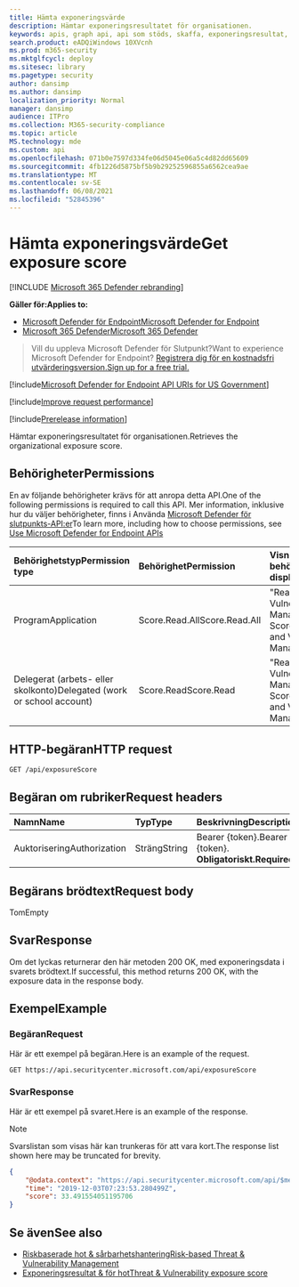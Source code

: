 ```yaml
---
title: Hämta exponeringsvärde
description: Hämtar exponeringsresultatet för organisationen.
keywords: apis, graph api, api som stöds, skaffa, exponeringsresultat, exponeringsresultat för organisationen
search.product: eADQiWindows 10XVcnh
ms.prod: m365-security
ms.mktglfcycl: deploy
ms.sitesec: library
ms.pagetype: security
author: dansimp
ms.author: dansimp
localization_priority: Normal
manager: dansimp
audience: ITPro
ms.collection: M365-security-compliance
ms.topic: article
MS.technology: mde
ms.custom: api
ms.openlocfilehash: 071b0e7597d334fe06d5045e06a5c4d82dd65609
ms.sourcegitcommit: 4fb1226d5875bf5b9b29252596855a6562cea9ae
ms.translationtype: MT
ms.contentlocale: sv-SE
ms.lasthandoff: 06/08/2021
ms.locfileid: "52845396"
---
```

# <a name="get-exposure-score"></a><span data-ttu-id="d04f4-104">Hämta exponeringsvärde</span><span class="sxs-lookup"><span data-stu-id="d04f4-104">Get exposure score</span></span>

[!INCLUDE [Microsoft 365 Defender rebranding](../../includes/microsoft-defender.md)]

<span data-ttu-id="d04f4-105">**Gäller för:**</span><span class="sxs-lookup"><span data-stu-id="d04f4-105">**Applies to:**</span></span>
- [<span data-ttu-id="d04f4-106">Microsoft Defender för Endpoint</span><span class="sxs-lookup"><span data-stu-id="d04f4-106">Microsoft Defender for Endpoint</span></span>](https://go.microsoft.com/fwlink/p/?linkid=2154037)
- [<span data-ttu-id="d04f4-107">Microsoft 365 Defender</span><span class="sxs-lookup"><span data-stu-id="d04f4-107">Microsoft 365 Defender</span></span>](https://go.microsoft.com/fwlink/?linkid=2118804)

> <span data-ttu-id="d04f4-108">Vill du uppleva Microsoft Defender för Slutpunkt?</span><span class="sxs-lookup"><span data-stu-id="d04f4-108">Want to experience Microsoft Defender for Endpoint?</span></span> [<span data-ttu-id="d04f4-109">Registrera dig för en kostnadsfri utvärderingsversion.</span><span class="sxs-lookup"><span data-stu-id="d04f4-109">Sign up for a free trial.</span></span>](https://www.microsoft.com/microsoft-365/windows/microsoft-defender-atp?ocid=docs-wdatp-exposedapis-abovefoldlink) 

[!include[Microsoft Defender for Endpoint API URIs for US Government](../../includes/microsoft-defender-api-usgov.md)]

[!include[Improve request performance](../../includes/improve-request-performance.md)]


[!include[Prerelease information](../../includes/prerelease.md)]

<span data-ttu-id="d04f4-110">Hämtar exponeringsresultatet för organisationen.</span><span class="sxs-lookup"><span data-stu-id="d04f4-110">Retrieves the organizational exposure score.</span></span>

## <a name="permissions"></a><span data-ttu-id="d04f4-111">Behörigheter</span><span class="sxs-lookup"><span data-stu-id="d04f4-111">Permissions</span></span>

<span data-ttu-id="d04f4-112">En av följande behörigheter krävs för att anropa detta API.</span><span class="sxs-lookup"><span data-stu-id="d04f4-112">One of the following permissions is required to call this API.</span></span> <span data-ttu-id="d04f4-113">Mer information, inklusive hur du väljer behörigheter, finns i Använda [Microsoft Defender för slutpunkts-API:er](apis-intro.md)</span><span class="sxs-lookup"><span data-stu-id="d04f4-113">To learn more, including how to choose permissions, see [Use Microsoft Defender for Endpoint APIs](apis-intro.md)</span></span>

<span data-ttu-id="d04f4-114">Behörighetstyp</span><span class="sxs-lookup"><span data-stu-id="d04f4-114">Permission type</span></span> | <span data-ttu-id="d04f4-115">Behörighet</span><span class="sxs-lookup"><span data-stu-id="d04f4-115">Permission</span></span> | <span data-ttu-id="d04f4-116">Visningsnamn för behörighet</span><span class="sxs-lookup"><span data-stu-id="d04f4-116">Permission display name</span></span>
:---|:---|:---
<span data-ttu-id="d04f4-117">Program</span><span class="sxs-lookup"><span data-stu-id="d04f4-117">Application</span></span> | <span data-ttu-id="d04f4-118">Score.Read.All</span><span class="sxs-lookup"><span data-stu-id="d04f4-118">Score.Read.All</span></span> | <span data-ttu-id="d04f4-119">"Read Threat and Vulnerability Management Score"</span><span class="sxs-lookup"><span data-stu-id="d04f4-119">'Read Threat and Vulnerability Management score'</span></span>
<span data-ttu-id="d04f4-120">Delegerat (arbets- eller skolkonto)</span><span class="sxs-lookup"><span data-stu-id="d04f4-120">Delegated (work or school account)</span></span> | <span data-ttu-id="d04f4-121">Score.Read</span><span class="sxs-lookup"><span data-stu-id="d04f4-121">Score.Read</span></span> | <span data-ttu-id="d04f4-122">"Read Threat and Vulnerability Management Score"</span><span class="sxs-lookup"><span data-stu-id="d04f4-122">'Read Threat and Vulnerability Management score'</span></span>

## <a name="http-request"></a><span data-ttu-id="d04f4-123">HTTP-begäran</span><span class="sxs-lookup"><span data-stu-id="d04f4-123">HTTP request</span></span>

```
GET /api/exposureScore
```

## <a name="request-headers"></a><span data-ttu-id="d04f4-124">Begäran om rubriker</span><span class="sxs-lookup"><span data-stu-id="d04f4-124">Request headers</span></span>

<span data-ttu-id="d04f4-125">Namn</span><span class="sxs-lookup"><span data-stu-id="d04f4-125">Name</span></span> | <span data-ttu-id="d04f4-126">Typ</span><span class="sxs-lookup"><span data-stu-id="d04f4-126">Type</span></span> | <span data-ttu-id="d04f4-127">Beskrivning</span><span class="sxs-lookup"><span data-stu-id="d04f4-127">Description</span></span>
:---|:---|:---
<span data-ttu-id="d04f4-128">Auktorisering</span><span class="sxs-lookup"><span data-stu-id="d04f4-128">Authorization</span></span> | <span data-ttu-id="d04f4-129">Sträng</span><span class="sxs-lookup"><span data-stu-id="d04f4-129">String</span></span> | <span data-ttu-id="d04f4-130">Bearer {token}.</span><span class="sxs-lookup"><span data-stu-id="d04f4-130">Bearer {token}.</span></span> <span data-ttu-id="d04f4-131">**Obligatoriskt.**</span><span class="sxs-lookup"><span data-stu-id="d04f4-131">**Required**.</span></span>

## <a name="request-body"></a><span data-ttu-id="d04f4-132">Begärans brödtext</span><span class="sxs-lookup"><span data-stu-id="d04f4-132">Request body</span></span>

<span data-ttu-id="d04f4-133">Tom</span><span class="sxs-lookup"><span data-stu-id="d04f4-133">Empty</span></span>

## <a name="response"></a><span data-ttu-id="d04f4-134">Svar</span><span class="sxs-lookup"><span data-stu-id="d04f4-134">Response</span></span>

<span data-ttu-id="d04f4-135">Om det lyckas returnerar den här metoden 200 OK, med exponeringsdata i svarets brödtext.</span><span class="sxs-lookup"><span data-stu-id="d04f4-135">If successful, this method returns 200 OK, with the exposure data in the response body.</span></span>

## <a name="example"></a><span data-ttu-id="d04f4-136">Exempel</span><span class="sxs-lookup"><span data-stu-id="d04f4-136">Example</span></span>

### <a name="request"></a><span data-ttu-id="d04f4-137">Begäran</span><span class="sxs-lookup"><span data-stu-id="d04f4-137">Request</span></span>

<span data-ttu-id="d04f4-138">Här är ett exempel på begäran.</span><span class="sxs-lookup"><span data-stu-id="d04f4-138">Here is an example of the request.</span></span>

```http
GET https://api.securitycenter.microsoft.com/api/exposureScore
```

### <a name="response"></a><span data-ttu-id="d04f4-139">Svar</span><span class="sxs-lookup"><span data-stu-id="d04f4-139">Response</span></span>

<span data-ttu-id="d04f4-140">Här är ett exempel på svaret.</span><span class="sxs-lookup"><span data-stu-id="d04f4-140">Here is an example of the response.</span></span>

>[!NOTE]
><span data-ttu-id="d04f4-141">Svarslistan som visas här kan trunkeras för att vara kort.</span><span class="sxs-lookup"><span data-stu-id="d04f4-141">The response list shown here may be truncated for brevity.</span></span> 

```json
{
    "@odata.context": "https://api.securitycenter.microsoft.com/api/$metadata#ExposureScore/$entity",
    "time": "2019-12-03T07:23:53.280499Z",
    "score": 33.491554051195706
}

```

## <a name="see-also"></a><span data-ttu-id="d04f4-142">Se även</span><span class="sxs-lookup"><span data-stu-id="d04f4-142">See also</span></span>

- [<span data-ttu-id="d04f4-143">Riskbaserade hot & sårbarhetshantering</span><span class="sxs-lookup"><span data-stu-id="d04f4-143">Risk-based Threat & Vulnerability Management</span></span>](/microsoft-365/security/defender-endpoint/next-gen-threat-and-vuln-mgt)
- [<span data-ttu-id="d04f4-144">Exponeringsresultat & för hot</span><span class="sxs-lookup"><span data-stu-id="d04f4-144">Threat & Vulnerability exposure score</span></span>](/microsoft-365/security/defender-endpoint/tvm-exposure-score)
